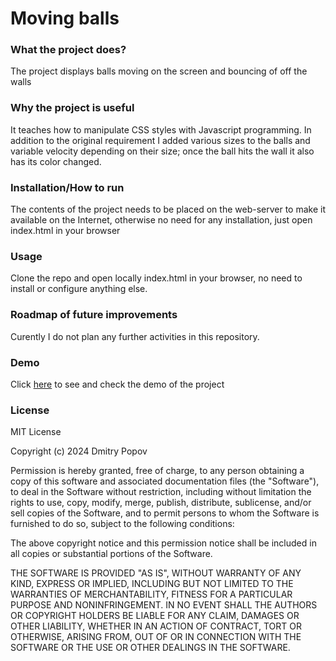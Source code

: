 # Moving balls


### What the project does?
The project displays balls moving on the screen and bouncing of off the walls


### Why the project is useful
It teaches how to manipulate CSS styles with Javascript programming. In addition to the original requirement 
I added various sizes to the balls and variable velocity depending on their size; once the ball hits the wall it 
also has its color changed.


### Installation/How to run
The contents of the project needs to be placed on the web-server to make it available on the Internet, otherwise no need for any installation, just open index.html in your browser


### Usage
Clone the repo and open locally index.html in your browser, no need to install or configure anything else.


### Roadmap of future improvements
Curently I do not plan any further activities in this repository. 

### Demo
Click [here](https://dimonrmp.github.io/projects/moving-balls/balls.html) to see and check the demo of the project 

### License
MIT License

Copyright (c) 2024 Dmitry Popov

Permission is hereby granted, free of charge, to any person obtaining a copy
of this software and associated documentation files (the "Software"), to deal
in the Software without restriction, including without limitation the rights
to use, copy, modify, merge, publish, distribute, sublicense, and/or sell
copies of the Software, and to permit persons to whom the Software is
furnished to do so, subject to the following conditions:

The above copyright notice and this permission notice shall be included in all
copies or substantial portions of the Software.

THE SOFTWARE IS PROVIDED "AS IS", WITHOUT WARRANTY OF ANY KIND, EXPRESS OR
IMPLIED, INCLUDING BUT NOT LIMITED TO THE WARRANTIES OF MERCHANTABILITY,
FITNESS FOR A PARTICULAR PURPOSE AND NONINFRINGEMENT. IN NO EVENT SHALL THE
AUTHORS OR COPYRIGHT HOLDERS BE LIABLE FOR ANY CLAIM, DAMAGES OR OTHER
LIABILITY, WHETHER IN AN ACTION OF CONTRACT, TORT OR OTHERWISE, ARISING FROM,
OUT OF OR IN CONNECTION WITH THE SOFTWARE OR THE USE OR OTHER DEALINGS IN THE
SOFTWARE.
